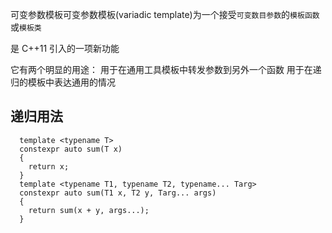 

可变参数模板可变参数模板(variadic template)为一个接受`可变数目参数`的`模板函数`或`模板类`

是 C++11 引入的一项新功能

它有两个明显的用途：
  用于在通用工具模板中转发参数到另外一个函数
  用于在递归的模板中表达通用的情况

## 递归用法
```
  template <typename T>
  constexpr auto sum(T x)
  {
    return x;
  }
  template <typename T1, typename T2, typename... Targ>
  constexpr auto sum(T1 x, T2 y, Targ... args)
  {
    return sum(x + y, args...);
  }
```